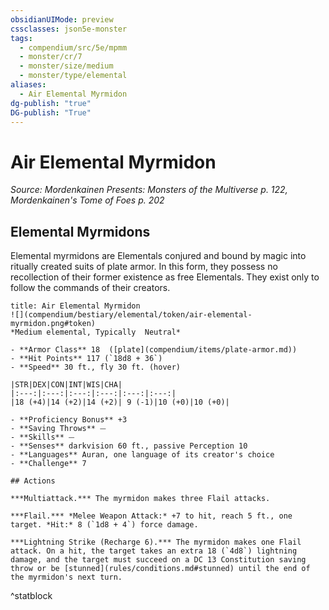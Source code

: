 ```yaml
---
obsidianUIMode: preview
cssclasses: json5e-monster
tags:
  - compendium/src/5e/mpmm
  - monster/cr/7
  - monster/size/medium
  - monster/type/elemental
aliases:
  - Air Elemental Myrmidon
dg-publish: "true"
DG-publish: "True"
---
```

# Air Elemental Myrmidon
*Source: Mordenkainen Presents: Monsters of the Multiverse p. 122, Mordenkainen's Tome of Foes p. 202*  

## Elemental Myrmidons

Elemental myrmidons are Elementals conjured and bound by magic into ritually created suits of plate armor. In this form, they possess no recollection of their former existence as free Elementals. They exist only to follow the commands of their creators.

```ad-statblock
title: Air Elemental Myrmidon
![](compendium/bestiary/elemental/token/air-elemental-myrmidon.png#token)
*Medium elemental, Typically  Neutral*

- **Armor Class** 18  ([plate](compendium/items/plate-armor.md))
- **Hit Points** 117 (`18d8 + 36`)
- **Speed** 30 ft., fly 30 ft. (hover)

|STR|DEX|CON|INT|WIS|CHA|
|:---:|:---:|:---:|:---:|:---:|:---:|
|18 (+4)|14 (+2)|14 (+2)| 9 (-1)|10 (+0)|10 (+0)|

- **Proficiency Bonus** +3
- **Saving Throws** ⏤
- **Skills** ⏤
- **Senses** darkvision 60 ft., passive Perception 10
- **Languages** Auran, one language of its creator's choice
- **Challenge** 7

## Actions

***Multiattack.*** The myrmidon makes three Flail attacks.

***Flail.*** *Melee Weapon Attack:* +7 to hit, reach 5 ft., one target. *Hit:* 8 (`1d8 + 4`) force damage.

***Lightning Strike (Recharge 6).*** The myrmidon makes one Flail attack. On a hit, the target takes an extra 18 (`4d8`) lightning damage, and the target must succeed on a DC 13 Constitution saving throw or be [stunned](rules/conditions.md#stunned) until the end of the myrmidon's next turn.
```
^statblock